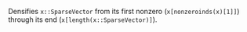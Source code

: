 Densifies `x::SparseVector` from its first nonzero (`x[nonzeroinds(x)[1]]`) through its end (`x[length(x::SparseVector)]`).

